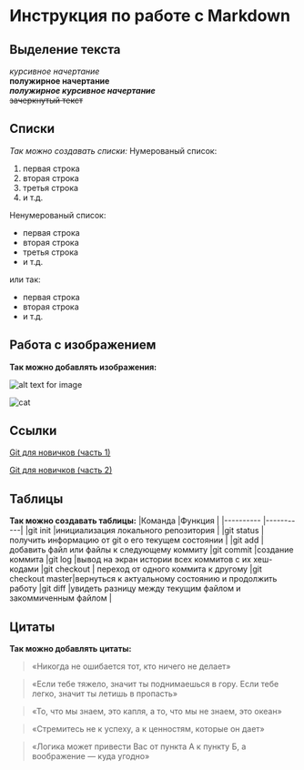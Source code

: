 # Инструкция по работе с Markdown

## Выделение текста
*курсивное начертание*\
**полужирное начертание**\
***полужирное курсивное начертание***\
~~зачеркнутый текст~~

## Списки
*Так можно создавать списки:*
Нумерованый список:
1. первая строка
2. вторая строка
3. третья строка
4. и т.д.

Ненумерованый список:
* первая строка
* вторая строка
* третья строка
* и т.д.

или так:
- первая строка
- вторая строка
- и т.д.

## Работа с изображением
**Так можно добавлять изображения:**

![alt text for image](https://www.hostinger.com.ua/rukovodstva/wp-content/uploads/sites/8/2017/04/osnovnye-git-komandy.png)

![cat](https://avatarko.ru/img/kartinka/5/kot_ochki_4754.jpg)


## Ссылки

[Git для новичков (часть 1)](https://habr.com/ru/post/541258/)

[Git для новичков (часть 2)](https://habr.com/ru/post/542616/)

## Таблицы
**Так можно создавать таблицы:**
|Команда       |Функция    |
|----------    |-----------|
|git init      |инициализация локального репозитория      |
|git status    |получить информацию от git о его текущем состоянии   |
|git add       |добавить файл или файлы к следующему коммиту
|git commit    |создание коммита
|git log       |вывод на экран истории всех коммитов с их хеш-кодами
|git checkout  | переход от одного коммита к другому
|git checkout master|вернуться к актуальному состоянию и продолжить работу
|git diff      |увидеть разницу между текущим файлом и закоммиченным файлом
|

## Цитаты
**Так можно добавлять цитаты:**
> «Никогда не ошибается тот, кто ничего не делает»

> «Если тебе тяжело, значит ты поднимаешься в гору. Если тебе легко, значит ты летишь в пропасть»

> «То, что мы знаем, это капля, а то, что мы не знаем, это океан»

> «Стремитесь не к успеху, а к ценностям, которые он дает»

> «Логика может привести Вас от пункта А к пункту Б, а воображение — куда угодно»
